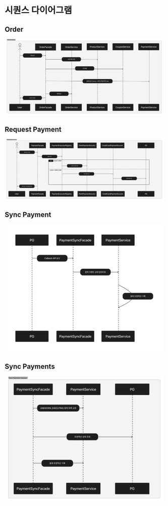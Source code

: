 # 시퀀스 다이어그램

## Order

![](../../image/order-sqd.png)

## Request Payment

![](../../image/req-payment-sqd.png)

## Sync Payment

![](../../image/sync-payment-sqd.png)

## Sync Payments

![](../../image/sync-payments-sqd.png)

